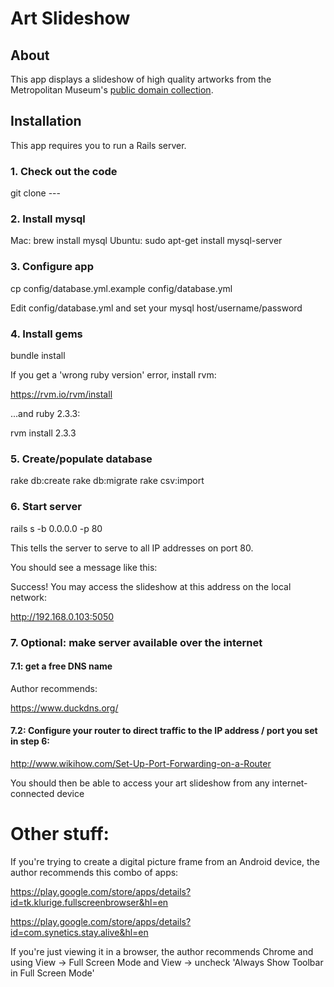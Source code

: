 
# Art Slideshow

## About

This app displays a slideshow of high quality artworks from the Metropolitan Museum's [public domain collection](http://www.metmuseum.org/about-the-met/policies-and-documents/image-resources).

## Installation

This app requires you to run a Rails server.

### 1. Check out the code

git clone ---

### 2. Install mysql

Mac: brew install mysql
Ubuntu: sudo apt-get install mysql-server

### 3. Configure app

cp config/database.yml.example config/database.yml

Edit config/database.yml and set your mysql host/username/password

### 4. Install gems

bundle install

If you get a 'wrong ruby version' error, install rvm:

https://rvm.io/rvm/install

...and ruby 2.3.3:

rvm install 2.3.3

### 5. Create/populate database

rake db:create
rake db:migrate
rake csv:import

### 6. Start server

rails s -b 0.0.0.0 -p 80

This tells the server to serve to all IP addresses on port 80.

You should see a message like this:

Success! You may access the slideshow at this address on the local network:

http://192.168.0.103:5050


### 7. Optional: make server available over the internet

#### 7.1: get a free DNS name

Author recommends:

https://www.duckdns.org/

#### 7.2: Configure your router to direct traffic to the IP address / port you set in step 6:

http://www.wikihow.com/Set-Up-Port-Forwarding-on-a-Router

You should then be able to access your art slideshow from any internet-connected device

# Other stuff:

If you're trying to create a digital picture frame from an Android device, the author recommends this combo of apps:

https://play.google.com/store/apps/details?id=tk.klurige.fullscreenbrowser&hl=en

https://play.google.com/store/apps/details?id=com.synetics.stay.alive&hl=en

If you're just viewing it in a browser, the author recommends Chrome and using View -> Full Screen Mode and View -> uncheck 'Always Show Toolbar in Full Screen Mode'